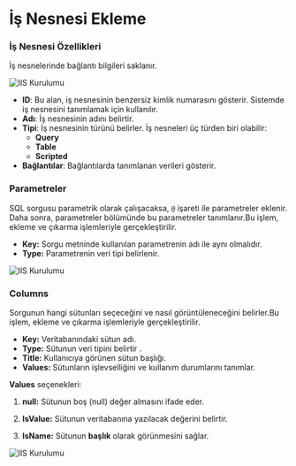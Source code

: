 # İş Nesnesi Ekleme

### İş Nesnesi Özellikleri

 İş nesnelerinde bağlantı bilgileri saklanır.

![IIS Kurulumu](/TimyaBPM-Documents/nesne43.png)

- **ID**: Bu alan, iş nesnesinin benzersiz kimlik numarasını gösterir. Sistemde iş nesnesini tanımlamak için kullanılır.
- **Adı**: İş nesnesinin adını belirtir.
- **Tipi**: İş nesnesinin türünü belirler. İş nesneleri üç türden biri olabilir:
  - **Query**
  - **Table**
  - **Scripted**
- **Bağlantılar**: Bağlantılarda tanımlanan verileri gösterir.


### Parametreler


SQL sorgusu parametrik olarak çalışacaksa, `@` işareti ile parametreler eklenir. Daha sonra, parametreler bölümünde bu parametreler tanımlanır.Bu işlem,  ekleme ve çıkarma işlemleriyle gerçekleştirilir.

- **Key:** Sorgu metninde kullanılan parametrenin adı ile aynı olmalıdır.
- **Type:** Parametrenin veri tipi belirlenir.


![IIS Kurulumu](/TimyaBPM-Documents/nesne42.png)

### Columns

Sorgunun hangi sütunları seçeceğini ve nasıl görüntüleneceğini belirler.Bu işlem,  ekleme ve çıkarma işlemleriyle gerçekleştirilir.
- **Key:** Veritabanındaki sütun adı.
- **Type:** Sütunun veri tipini belirtir .
- **Title:** Kullanıcıya görünen sütun başlığı.
- **Values:** Sütunların işlevselliğini  ve kullanım durumlarını tanımlar.

**Values** seçenekleri:

1. **null:** Sütunun boş (null) değer almasını ifade eder.

2. **IsValue:** Sütunun veritabanına yazılacak değerini belirtir.

3. **IsName:** Sütunun **başlık** olarak görünmesini sağlar.


![IIS Kurulumu](/TimyaBPM-Documents/nesne41.png)